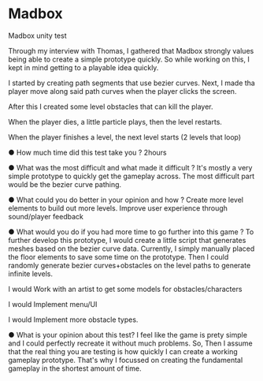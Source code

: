 # Madbox
Madbox unity test

Through my interview with Thomas, I gathered that Madbox strongly values being able to create a simple prototype quickly.
So while working on this, I kept in mind getting to a playable idea quickly.


I started by creating path segments that use bezier curves.
Next, I made tha player move along said path curves when the player clicks the screen.

After this I created some level obstacles that can kill the player.

When the player dies, a little particle plays, then the level restarts.

When the player finishes a level, the next level starts (2 levels that loop)



● How much time did this test take you ?
2hours

● What was the most difficult and what made it difficult ?
It's mostly a very simple prototype to quickly get the gameplay across.
The most difficult part would be the bezier curve pathing.

● What could you do better in your opinion and how ?
Create more level elements to build out more levels.
Improve user experience through sound/player feedback

● What would you do if you had more time to go further into this game ?
To further develop this prototype, I would create a little script that generates meshes based on the bezier curve data.
Currently, I simply manually placed the floor elements to save some time on the prototype.
Then I could randomly generate bezier curves+obstacles on the level paths to generate infinite levels.

I would Work with an artist to get some models for obstacles/characters

I would Implement menu/UI

I would Implement more obstacle types.


● What is your opinion about this test?
I feel like the game is prety simple and I could perfectly recreate it without much problems.
So, Then I assume that the real thing you are testing is how quickly I can create a working gameplay prototype.
That's why I focussed on creating the fundamental gameplay in the shortest amount of time.





